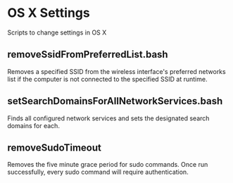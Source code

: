 # OS X Settings
Scripts to change settings in OS X

## removeSsidFromPreferredList.bash
Removes a specified SSID from the wireless interface's preferred networks list if the computer is not connected to the specified SSID at runtime.

## setSearchDomainsForAllNetworkServices.bash
Finds all configured network services and sets the designated search domains for each.

## removeSudoTimeout
Removes the five minute grace period for sudo commands. Once run successfully, every sudo command will require authentication.
